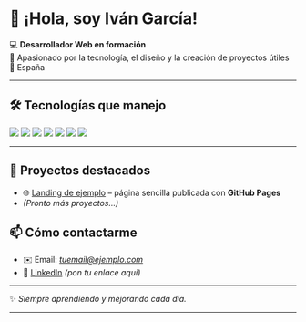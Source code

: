 # 👋 ¡Hola, soy Iván García!

💻 **Desarrollador Web en formación**  
🚀 Apasionado por la tecnología, el diseño y la creación de proyectos útiles  
📍 España  

---

## 🛠️ Tecnologías que manejo
<p>
  <img src="https://img.shields.io/badge/HTML5-E34F26?style=for-the-badge&logo=html5&logoColor=white" />
  <img src="https://img.shields.io/badge/CSS3-1572B6?style=for-the-badge&logo=css3&logoColor=white" />
  <img src="https://img.shields.io/badge/JavaScript-F7DF1E?style=for-the-badge&logo=javascript&logoColor=black" />
  <img src="https://img.shields.io/badge/PHP-777BB4?style=for-the-badge&logo=php&logoColor=white" />
  <img src="https://img.shields.io/badge/MySQL-4479A1?style=for-the-badge&logo=mysql&logoColor=white" />
  <img src="https://img.shields.io/badge/Git-F05032?style=for-the-badge&logo=git&logoColor=white" />
  <img src="https://img.shields.io/badge/GitHub-181717?style=for-the-badge&logo=github&logoColor=white" />
</p>

---

## 📌 Proyectos destacados
- 🌐 [Landing de ejemplo](https://IvanGarciaMostacero.github.io/landing-ejemplo/) – página sencilla publicada con **GitHub Pages**  
- *(Pronto más proyectos...)*  


## 📫 Cómo contactarme
- ✉️ Email: *tuemail@ejemplo.com*  
- 💼 [LinkedIn](https://www.linkedin.com/) *(pon tu enlace aquí)*  

---

✨ *Siempre aprendiendo y mejorando cada día.*

---
